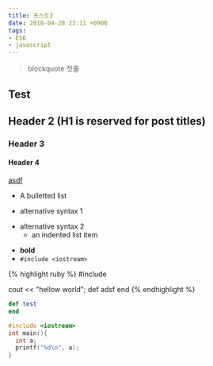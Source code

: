 ```yaml
---
title: 포스트3
date: 2018-04-28 23:11 +0900
tags:
- ES6
- javascript
---
```


> blockquote 첫줄

## Test

## Header 2 (H1 is reserved for post titles) ##
### Header 3
#### Header 4
[asdf](http://github.com/barryclark/jekyll-now/)

* A bulletted list
- alternative syntax 1
+ alternative syntax 2
  - an indented list item

- **bold**
- `#include <iostream>`

{% highlight ruby %}
#include <iostream>

cout << "hellow world";
def adsf
end
{% endhighlight %}


~~~ ruby
def test
end
~~~

~~~ c++
#include <iostream>
int main(){
  int a;
  printf("%d\n", a);
}
~~~
